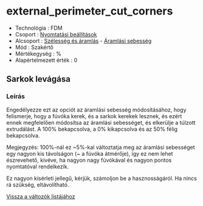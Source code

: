 # external\_perimeter\_cut\_corners

* Technológia : FDM
* Csoport : [Nyomtatási beállítások](../../../konfig/print_settings)
* Alcsoport : [Szélesség és áramlás](../../beallitasok/print_settings.md#largeur-et-débit) - [Áramlási sebesség](external_perimeter_cut_corners.md)
* Mód : Szakértő
* Mértékegység : %
* Alapértelmezett érték : 0

## Sarkok levágása

### Leírás

Engedélyezze ezt az opciót az áramlási sebesség módosításához, hogy felismerje, hogy a fúvóka kerek, és a sarkok kerekek lesznek, és ezért ennek megfelelően módosítsa az áramlási sebességet, és elkerülje a túlzott extrudálást. A 100% bekapcsolva, a 0% kikapcsolva és az 50% félig bekapcsolva.

Megjegyzés: 100%-nál ez ~5%-kal változtatja meg az áramlási sebességet egy nagyon kis távolságon \(~ a fúvóka átmérője\), így ez nem lehet észrevehető, kivéve, ha nagyon nagy fúvókával és nagyon pontos nyomtatóval rendelkezik.

Ez nagyon kísérleti jellegű, kérjük, számoljon be a hasznosságáról. Ha nincs rá szükség, eltávolítható.

[Vissza a változók listájához](../../variable_list)

